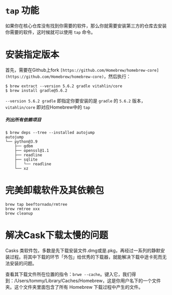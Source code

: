 
# `tap` 功能

如果你在核心仓库没有找到你需要的软件，那么你就需要安装第三方的仓库去安装你需要的软件，这时候就可以使用 `tap` 命令。




# 安装指定版本

首先，需要在Github上fork `[https://github.com/Homebrew/homebrew-core](https://github.com/Homebrew/homebrew-core)`，然后执行：

```shell
$ brew extract --version 5.6.2 gradle vitahlin/core
$ brew install gradle@5.6.2
```

`--version 5.6.2 gradle` 即指定你要安装的是 `gradle` 的 `5.6.2` 版本， `vitahlin/core` 即对应Homebrew中的 `tap` 

##### 列出所有依赖项目
```shell
$ brew deps --tree --installed autojump
autojump
└── python@3.9
    ├── gdbm
    ├── openssl@1.1
    ├── readline
    ├── sqlite
    │   └── readline
    └── xz
```


# 完美卸载软件及其依赖包

```shell
brew tap beeftornado/rmtree
brew rmtree xxx
brew cleanup
```
  

# 解决Cask下载太慢的问题

Casks 类软件包，多数是先下载安装文件.dmg或是.pkg，再经过一系列的静默安装过程。将其中下载的环节「外包」给优秀的下载器，就能解决下载中途卡死而无法安装的问题。

查看其下载文件所在位置的指令：`brwe --cache`。键入它，我们得到：/Users/tommy/Library/Caches/Homebrew，这是你用户名下的一个文件夹。这个文件夹里面包含了所有 Homebrew 下载过程中产生的文件。
